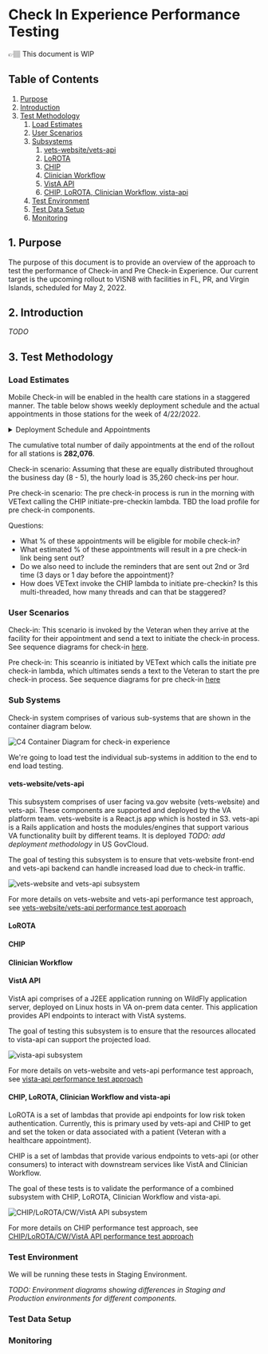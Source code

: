 # Check In Experience Performance Testing

<aside>
👉🏽 This document is WIP
</aside>

## Table of Contents
1. [Purpose](#1-purpose)
2. [Introduction](#2-introduction)
3. [Test Methodology](#3-test-methodology)
    1. [Load Estimates](#load-estimates)
    2. [User Scenarios](#user-scenarios)
    3. [Subsystems](#sub-systems)
        1. [vets-website/vets-api](#vets-websitevets-api)
        2. [LoROTA](#lorota)
        3. [CHIP](#chip)
        4. [Clinician Workflow](#clinician-workflow)
        5. [VistA API](#vista-api)
        6. [CHIP, LoROTA, Clinician Workflow, vista-api](#chip-lorota-clinician-workflow-and-vista-api)
    4. [Test Environment](#test-environment)
    5. [Test Data Setup](#test-data-setup)
    6. [Monitoring](#monitoring)

## 1. Purpose

The purpose of this document is to provide an overview of the approach to test the performance of Check-in and Pre Check-in Experience. Our current target is the upcoming rollout to VISN8 with facilities in FL, PR, and Virgin Islands, scheduled for May 2, 2022.

## 2. Introduction

*TODO*
## 3. Test Methodology

### Load Estimates

Mobile Check-in will be enabled in the health care stations in a staggered manner. The table below shows weekly deployment schedule and the actual appointments in those stations for the week of 4/22/2022.

<details>
  <summary>Deployment Schedule and Appointments</summary>


|                                  | **May 2** | **May 9** | **May 16** | **May 23** | **May 31** | **June 6** | **June 13** | **June 20** | **June 27** | **July 5** | **July 11** | **July 18** | **July 25** | **Aug 1** | **Aug 8** | **Aug 15** | **Aug 22** |
|----------------------------------|-----------|-----------|------------|------------|------------|------------|-------------|-------------|-------------|------------|-------------|-------------|-------------|-----------|-----------|------------|------------|
| Station ID's (STA3N )            | 516       | 508       | 502        | 504        | 501        | 358        | 436         | 589         | 437         | 537        | 506         | 596         | 558         | 512       | 460       | 526        | 402        |
|                                  | 546       | 509       | 520        | 519        | 600        | 459        | 442         | 657         | 438         | 550        | 515         | 603         | 565         | 517       | 503       | 528        | 405        |
|                                  | 548       | 521       | 564        | 549        | 605        | 570        | 554         |             | 568         | 556        | 538         | 614         | 590         | 540       | 529       | 561        | 518        |
|                                  | 573       | 534       | 580        | 671        | 644        | 593        | 575         |             | 618         | 578        | 539         | 621         | 637         | 581       | 542       | 620        | 523        |
|                                  | 672       | 544       | 586        | 674        | 649        | 612        | 623         |             | 636         | 585        | 541         | 626         | 652         | 613       | 562       | 630        | 608        |
|                                  | 673       | 557       | 598        | 740        | 664        | 640        | 635         |             | 656         | 607        | 552         |             | 658         | 688       | 595       | 632        | 631        |
|                                  | 675       | 619       | 629        | 756        | 678        | 654        | 660         |             |             | 676        | 553         |             | 659         |           | 642       |            | 650        |
|                                  |           | 679       | 667        |            | 691        | 662        | 666         |             |             | 695        | 583         |             |             |           | 646       |            | 689        |
|                                  |           |           |            |            |            |            |             |             |             |            | 610         |             |             |           | 693       |            |            |
|                                  |           |           |            |            |            |            |             |             |             |            | 655         |             |             |           |           |            |            |
|                                  |           |           |            |            |            |            |             |             |             |            | 757         |             |             |           |           |            |            |
| Total stations                   | 7         | 8         | 8          | 7          | 8          | 8          | 8           | 2           | 6           | 8          | 11          | 5           | 7           | 6         | 9         | 6          | 8          |
| Total sites                      | 126       | 95        | 101        | 94         | 126        | 97         | 135         | 81          | 109         | 71         | 130         | 76          | 71          | 62        | 81        | 106        | 85         |
| Total Daily Average Appts (est.) | 29,956    | 19,072    | 17,666     | 18,656     | 22,280     | 16,041     | 13,360      | 11,370      | 14,242      | 15,591     | 24,089      | 12,580      | 18,841      | 8,909     | 12,493    | 14,213     | 12,717     |

</details>

The cumulative total number of daily appointments at the end of the rollout for all stations is **282,076**.

Check-in scenario: Assuming that these are equally distributed throughout the business day (8 - 5), the hourly load is 35,260 check-ins per hour.

Pre check-in scenario: The pre check-in process is run in the morning with VEText calling the CHIP initiate-pre-checkin lambda. TBD the load profile for pre check-in components.

Questions:
- What % of these appointments will be eligible for mobile check-in?
- What estimated % of these appointments will result in a pre check-in link being sent out?
- Do we also need to include the reminders that are sent out 2nd or 3rd time (3 days or 1 day before the appointment)?
- How does VEText invoke the CHIP lambda to initiate pre-checkin? Is this multi-threaded, how many threads and can that be staggered?


### User Scenarios
Check-in: This scenario is invoked by the Veteran when they arrive at the facility for their appointment and send a text to initiate the check-in process. See sequence diagrams for check-in [here](../architecture-diagrams/sequenceDiagram_checkInExp.md).

Pre check-in: This sceanrio is initiated by VEText which calls the initiate pre check-in lambda, which ultimates sends a text to the Veteran to start the pre check-in process. See sequence diagrams for pre check-in [here](../architecture-diagrams/sequenceDiagram_preCheckInExp.md)


### Sub Systems

Check-in system comprises of various sub-systems that are shown in the container diagram below.

![C4 Container Diagram for check-in experience](../architecture-diagrams/containerDiagram_checkInExp.png "Check In Experience container diagram")

We're going to load test the individual sub-systems in addition to the end to end load testing.

#### vets-website/vets-api

This subsystem comprises of user facing va.gov website (vets-website) and vets-api. These components are supported and deployed by the VA platform team. vets-website is a React.js app which is hosted in S3. vets-api is a Rails application and hosts the modules/engines that support various VA functionality built by different teams. It is deployed *TODO: add deployment methodology* in US GovCloud.

The goal of testing this subsystem is to ensure that vets-website front-end and vets-api backend can handle increased load due to check-in traffic.

![vets-website and vets-api subsystem](./subsystems/subsytem_website_api.png "vets-website/vets-api Subsystem")

For more details on vets-website and vets-api performance test approach, see [vets-website/vets-api performance test approach](./website-api-perf-testing.md)

#### LoROTA

#### CHIP

#### Clinician Workflow

#### VistA API

VistA api comprises of a J2EE application running on WildFly application server, deployed on Linux hosts in VA on-prem data center. This application provides API endpoints to interact with VistA systems.

The goal of testing this subsystem is to ensure that the resources allocated to vista-api can support the projected load.

![vista-api subsystem](./subsystems/subsystem_vista-api.png "vista-api subsystem")

For more details on vets-website and vets-api performance test approach, see [vista-api performance test approach](./vista-api-perf-testing.md)

#### CHIP, LoROTA, Clinician Workflow and vista-api

LoROTA is a set of lambdas that provide api endpoints for low risk token authentication. Currently, this is primary used by vets-api and CHIP to get and set the token or data associated with a patient (Veteran with a healthcare appointment).

CHIP is a set of lambdas that provide various endpoints to vets-api (or other consumers) to interact with downstream services like VistA and Clinician Workflow.

The goal of these tests is to validate the performance of a combined subsystem with CHIP, LoROTA, Clinician Workflow and vista-api.

![CHIP/LoROTA/CW/VistA API subsystem](./subsystems/subsystem_chip_cw_vista-api-container-diagram.png "CHIP/LoROTA/CW/VistA API subsystem")

For more details on CHIP performance test approach, see [CHIP/LoROTA/CW/VistA API performance test approach](./chip-lorota-cw-vista-api-perf-testing.md)

### Test Environment

We will be running these tests in Staging Environment.

*TODO: Environment diagrams showing differences in Staging and Production environments for different components.*

### Test Data Setup


### Monitoring
